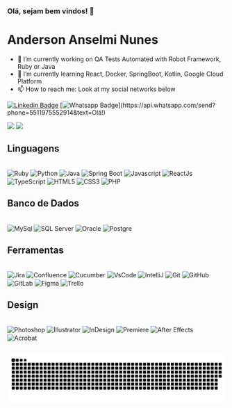 ### Olá, sejam bem vindos! 👋

# Anderson Anselmi Nunes
- 🔭 I’m currently working on QA Tests Automated with Robot Framework, Ruby or Java
- 🌱 I’m currently learning React, Docker, SpringBoot, Kotlin, Google Cloud Platform
- 📫 How to reach me: Look at my social networks below

[![Linkedin Badge](https://img.shields.io/badge/-LinkedIn-blue?style=flat-square&logo=Linkedin&logoColor=white&link=https://www.linkedin.com/in/andersonanunes/)](https://www.linkedin.com/in/andersonanunes/)
[![Whatsapp Badge](https://img.shields.io/badge/-Whatsapp-4CA143?style=flat-square&labelColor=4CA143&logo=whatsapp&logoColor=white&link=https://api.whatsapp.com/send?phone=5511975552914&text=Olá!)](https://api.whatsapp.com/send?phone=5511975552914&text=Olá!)

<div>
  <img 
       height="180em" 
       src="https://github-readme-stats.vercel.app/api?username=andersonanunes&show_icons=true&theme=great-gatsby&include_all_commits=true&count_private=true" />
  <img 
       height="180em" 
       src="https://github-readme-stats.vercel.app/api/top-langs/?username=andersonanunes&layout=compact&langs_count=8&theme=great-gatsby" />
</div>

## Linguagens

<div style="display:inline-block"><br>
  <img align="center" alt="Ruby" title="Ruby" height="30" width="40" src="https://cdn.jsdelivr.net/gh/devicons/devicon/icons/ruby/ruby-original.svg" />
  <img align="center" alt="Python" title="Python" height="30" width="40" src="https://cdn.jsdelivr.net/gh/devicons/devicon/icons/python/python-original.svg" />
  <img align="center" alt="Java" title="Java" height="30" width="40" src="https://cdn.jsdelivr.net/gh/devicons/devicon/icons/java/java-original.svg" />
  <img align="center" alt="Spring Boot" title="Spring Boot" height="30" width="40" src="https://cdn.jsdelivr.net/gh/devicons/devicon/icons/spring/spring-original.svg" />
  <img align="center" alt="Javascript" title="Javascript" height="30" width="40" src="https://cdn.jsdelivr.net/gh/devicons/devicon/icons/javascript/javascript-original.svg" />
  <img align="center" alt="ReactJs" title="ReactJS" height="30" width="40" src="https://cdn.jsdelivr.net/gh/devicons/devicon/icons/react/react-original.svg" />
  <img align="center" alt="TypeScript" title="TypeScript" height="30" width="40" src="https://cdn.jsdelivr.net/gh/devicons/devicon/icons/typescript/typescript-original.svg" />
  <!--<img align="center" alt="Angular" title="Angular" height="30" width="40" src="https://cdn.jsdelivr.net/gh/devicons/devicon/icons/angularjs/angularjs-original.svg" />-->
  <img align="center" alt="HTML5" title="HTML5" height="30" width="40" src="https://cdn.jsdelivr.net/gh/devicons/devicon/icons/html5/html5-original.svg" />
  <img align="center" alt="CSS3" title="CSS3" height="30" width="40" src="https://cdn.jsdelivr.net/gh/devicons/devicon/icons/css3/css3-original.svg" />
  <img align="center" alt="PHP" title="PHP" height="30" width="40" src="https://cdn.jsdelivr.net/gh/devicons/devicon/icons/php/php-original.svg" />
</div>

## Banco de Dados

<div style="display:inline-block"><br>
  <img align="center" alt="MySql" title="MySql" height="30" width="40" src="https://cdn.jsdelivr.net/gh/devicons/devicon/icons/mysql/mysql-original.svg" />
  <img align="center" alt="SQL Server" title="SQLServer" height="30" width="40" src="https://cdn.jsdelivr.net/gh/devicons/devicon/icons/microsoftsqlserver/microsoftsqlserver-plain.svg" />
  <img align="center" alt="Oracle" title="Oracle" height="30" width="40" src="https://cdn.jsdelivr.net/gh/devicons/devicon/icons/oracle/oracle-original.svg" />
  <img align="center" alt="Postgre" title="Postgre" height="30" width="40" src="https://cdn.jsdelivr.net/gh/devicons/devicon/icons/postgresql/postgresql-original.svg" />
</div>

## Ferramentas

<div style="display:inline-block"><br>
  <img align="center" alt="Jira" title="Jira" height="30" width="40" src="https://cdn.jsdelivr.net/gh/devicons/devicon/icons/jira/jira-original.svg" />
  <img align="center" alt="Confluence" title="Confluence" height="30" width="40" src="https://cdn.jsdelivr.net/gh/devicons/devicon/icons/confluence/confluence-original.svg" />
  <img align="center" alt="Cucumber" title="Cucumber" height="30" width="40" src="https://cdn.jsdelivr.net/gh/devicons/devicon/icons/cucumber/cucumber-plain.svg" />
  <img align="center" alt="VsCode" title="VsCode" height="30" width="40" src="https://cdn.jsdelivr.net/gh/devicons/devicon/icons/vscode/vscode-original.svg" />
  <img align="center" alt="IntelliJ" title="IntelliJ" height="30" width="40" src="https://cdn.jsdelivr.net/gh/devicons/devicon/icons/intellij/intellij-original.svg" />
  <img align="center" alt="Git" title="Git" height="30" width="40" src="https://cdn.jsdelivr.net/gh/devicons/devicon/icons/git/git-original.svg" />
  <img align="center" alt="GitHub" title="GitHub" height="30" width="40" src="https://cdn.jsdelivr.net/gh/devicons/devicon/icons/github/github-original.svg" />
  <img align="center" alt="GitLab" title="GitLab" height="30" width="40" src="https://cdn.jsdelivr.net/gh/devicons/devicon/icons/gitlab/gitlab-original.svg" />
  <img align="center" alt="Figma" title="Figma" height="30" width="40" src="https://cdn.jsdelivr.net/gh/devicons/devicon/icons/figma/figma-original.svg" />
  <img align="center" alt="Trello" title="Trello" height="30" width="40" src="https://cdn.jsdelivr.net/gh/devicons/devicon/icons/trello/trello-plain.svg" />
</div>

## Design

<div style="display:inline-block; padding-right:3em"><br>
  <img align="center" alt="Photoshop" title="Photoshop" height="30" width="30" src="https://www.whodesigners.com.br/icones/png/Photoshop.png" />
  <img align="center" alt="Illustrator" title="Illustrator" height="30" width="30" src="https://www.whodesigners.com.br/icones/png/Illustrator.png" />
  <img align="center" alt="InDesign" title="InDesign" height="30" width="30" src="https://www.whodesigners.com.br/icones/png/InDesign.png" />
  <img align="center" alt="Premiere" title="Premiere" height="30" width="30" src="https://www.whodesigners.com.br/icones/png/Premiere.png" />
  <img align="center" alt="After Effects" title="After Effects" height="30" width="30" src="https://www.whodesigners.com.br/icones/png/After-Effects.png" />
  <img align="center" alt="Acrobat" title="Acrobat" height="30" width="30" src="https://www.whodesigners.com.br/icones/png/Acrobat.png" />
</div>

##

![Snake animation](https://github.com/andersonanunes/andersonanunes/blob/output/github-contribution-grid-snake.svg)
